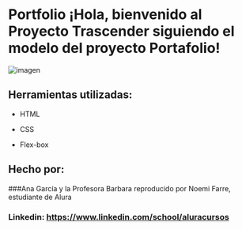 # Portfolio ¡Hola, bienvenido al Proyecto Trascender siguiendo el modelo del proyecto Portafolio!

![imagen](https://user-images.githubusercontent.com/77756047/211304452-220fedf0-f91b-490f-8a65-a60ce860bc5c.png)

## Herramientas utilizadas:

* HTML

* CSS

* Flex-box

## Hecho por:

###Ana García y la Profesora Barbara
reproducido por Noemi Farre, estudiante de Alura 
### Linkedin: https://www.linkedin.com/school/aluracursos
